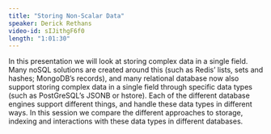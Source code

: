 ```yaml
---
title: "Storing Non-Scalar Data"
speaker: Derick Rethans
video-id: sIJithgF6f0
length: "1:01:30"
---
```

In this presentation we will look at storing complex data in a single field. Many noSQL solutions are created around this (such as Redis’ lists, sets and hashes; MongoDB’s records), and many relational database now also support storing complex data in a single field through specific data types (such as PostGreSQL’s JSONB or hstore). Each of the different database engines support different things, and handle these data types in different ways. In this session we compare the different approaches to storage, indexing and interactions with these data types in different databases.
